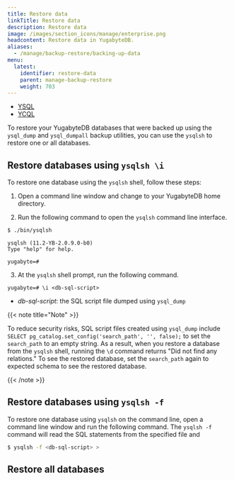 ```yaml
---
title: Restore data
linkTitle: Restore data
description: Restore data
image: /images/section_icons/manage/enterprise.png
headcontent: Restore data in YugabyteDB.
aliases:
  - /manage/backup-restore/backing-up-data
menu:
  latest:
    identifier: restore-data
    parent: manage-backup-restore
    weight: 703
---
```


<ul class="nav nav-tabs-alt nav-tabs-yb">
  <li >
    <a href="/latest/manage/backup-restore/restore-data" class="nav-link active">
      <i class="icon-postgres" aria-hidden="true"></i>
      YSQL
    </a>
  </li>
  <li >
    <a href="/latest/manage/backup-restore/restore-data-ycql" class="nav-link">
      <i class="icon-cassandra" aria-hidden="true"></i>
      YCQL
    </a>
  </li>
</ul>

To restore your YugabyteDB databases that were backed up using the `ysql_dump` and `ysql_dumpall` backup utilities, you can use the `ysqlsh` to restore one or all databases.

## Restore databases using `ysqlsh \i`

To restore one database using the `ysqlsh` shell, follow these steps:

1. Open a command line window and change to your YugabyteDB home directory.

2. Run the following command to open the `ysqlsh` command line interface.

```sh
$ ./bin/ysqlsh
```

```
ysqlsh (11.2-YB-2.0.9.0-b0)
Type "help" for help.

yugabyte=# 
```

3. At the `ysqlsh` shell prompt, run the following command.

```postgresql
yugabyte=# \i <db-sql-script>
```

- *db-sql-script*: the SQL script file dumped using `ysql_dump`

{{< note title="Note" >}}

To reduce security risks, SQL script files created using `ysql_dump` include `SELECT pg_catalog.set_config('search_path', '', false);` to set the `search_path` to an empty string. As a result, when you restore a database from the `ysqlsh` shell, running the `\d` command returns "Did not find any relations." To see the restored database, set the `search_path` again to expected schema to see the restored database.

{{< /note >}}

## Restore databases using `ysqlsh -f`

To restore one database using `ysqlsh` on the command line, open a command line window and run the following command. The `ysqlsh -f` command will read the SQL statements from the specified file and 

```sh
$ ysqlsh -f <db-sql-script> >
```

## Restore all databases

